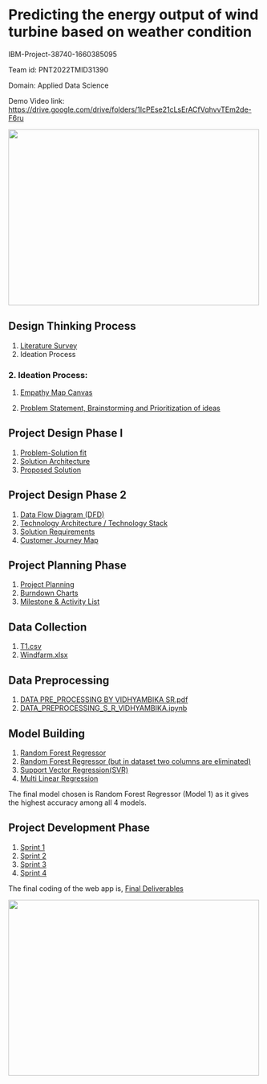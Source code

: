 # Predicting the energy output of wind turbine based on weather condition
IBM-Project-38740-1660385095

Team id: PNT2022TMID31390

Domain: Applied Data Science

Demo Video link: https://drive.google.com/drive/folders/1IcPEse21cLsErACfVqhvvTEm2de-F6ru

<img src="https://user-images.githubusercontent.com/63492911/199074833-8d00056b-dfdb-430a-b889-9600dfdfa659.png" width="500" height="350">

## Design Thinking Process
1. [Literature Survey](https://github.com/IBM-EPBL/IBM-Project-38740-1660385095/blob/main/Literature%20Survey.pdf)
2. Ideation Process

### 2. Ideation Process:
1)  [Empathy Map Canvas](https://github.com/IBM-EPBL/IBM-Project-38740-1660385095/blob/b23c37250925fbd1294ae7f48a9f7556a91315e8/Empathy%20Map%20Canvas.pdf)

2)  [Problem Statement, Brainstorming and Prioritization of ideas](https://github.com/IBM-EPBL/IBM-Project-38740-1660385095/blob/main/Project%20Design%20%26%20Planning/Ideation%20Phase/Problem%20Statement%2C%20Brainstorming%20and%20Prioritization%20of%20ideas.pdf)

## Project Design Phase I
1. [Problem-Solution fit](https://github.com/IBM-EPBL/IBM-Project-38740-1660385095/blob/main/Project%20Design%20%26%20Planning/Project%20Design%20Phase%20I/Problem_solution_fit-PNT2022TMID31390.pdf)
2. [Solution Architecture](https://github.com/IBM-EPBL/IBM-Project-38740-1660385095/blob/main/Project%20Design%20%26%20Planning/Project%20Design%20Phase%20I/Solution%20Architecture%20PNT2022TMID31390.pdf)
3. [Proposed Solution](https://github.com/IBM-EPBL/IBM-Project-38740-1660385095/blob/main/Project%20Design%20%26%20Planning/Project%20Design%20Phase%20I/Proposed%20Solution%20PNT2022TMID31390.pdf)

## Project Design Phase 2
1. [Data Flow Diagram (DFD)](https://github.com/IBM-EPBL/IBM-Project-38740-1660385095/blob/main/Project%20Design%20%26%20Planning/Project%20Design%20Phase%20II/Data%20Flow%20Diagrams%20and%20User%20Stories%20PNT2022TMID31390.pdf)
2. [Technology Architecture / Technology Stack](https://github.com/IBM-EPBL/IBM-Project-38740-1660385095/blob/main/Project%20Design%20%26%20Planning/Project%20Design%20Phase%20II/Technology%20Stack%20or%20Technology%20Architecture%20PNT2022TMID31390.pdf)
3. [Solution Requirements](https://github.com/IBM-EPBL/IBM-Project-38740-1660385095/blob/main/Project%20Design%20%26%20Planning/Project%20Design%20Phase%20II/Solution%20Requirements%20PNT2022TMID31390.pdf)
4. [Customer Journey Map](https://github.com/IBM-EPBL/IBM-Project-38740-1660385095/blob/main/Project%20Design%20%26%20Planning/Project%20Design%20Phase%20II/Customer%20Journey%20Map%20PNT2022TMID31390.pdf)

## Project Planning Phase
1. [Project Planning](https://github.com/IBM-EPBL/IBM-Project-38740-1660385095/blob/main/Project%20Design%20%26%20Planning/Project%20Planning%20Phase/Project%20Planning%20PNT2022TMID31390.pdf)
2. [Burndown Charts](https://github.com/IBM-EPBL/IBM-Project-38740-1660385095/blob/main/Project%20Design%20%26%20Planning/Project%20Planning%20Phase/Burndown%20charts%20PNT2022TMID31390.pdf)
3. [Milestone & Activity List](https://github.com/IBM-EPBL/IBM-Project-38740-1660385095/blob/main/Project%20Design%20%26%20Planning/Project%20Planning%20Phase/Milestone%20%26%20Activity%20List%20PNT2022TMID31390.xlsx)

## Data Collection
1. [T1.csv](https://github.com/IBM-EPBL/IBM-Project-38740-1660385095/blob/main/DATA%20COLLECTION/T1.csv)
2. [Windfarm.xlsx](https://github.com/IBM-EPBL/IBM-Project-38740-1660385095/blob/main/DATA%20COLLECTION/Windfarm.xlsx)

## Data Preprocessing
1. [DATA PRE_PROCESSING BY VIDHYAMBIKA SR.pdf](https://github.com/IBM-EPBL/IBM-Project-38740-1660385095/blob/main/DATA%20PREPROCESSING/DATA%20PRE_PROCESSING%20BY%20VIDHYAMBIKA%20SR.pdf)
2. [DATA_PREPROCESSING_S_R_VIDHYAMBIKA.ipynb](https://github.com/IBM-EPBL/IBM-Project-38740-1660385095/blob/main/%20DATA%20PREPROCESSING%20/DATA_PREPROCESSING_S_R_VIDHYAMBIKA.ipynb)

## Model Building
1. [Random Forest Regressor](https://github.com/IBM-EPBL/IBM-Project-38740-1660385095/blob/main/MODELBUILDING/Model1_RandomForestRegressor_VIDHYAMBIKA.ipynb)
2. [Random Forest Regressor (but in dataset two columns are eliminated)](https://github.com/IBM-EPBL/IBM-Project-38740-1660385095/blob/main/MODELBUILDING/Model2RandomForestRegeliminating2par.ipynb)
3. [Support Vector Regression(SVR)](https://github.com/IBM-EPBL/IBM-Project-38740-1660385095/blob/main/MODELBUILDING/Model3SVR.ipynb)
4. [Multi Linear Regression](https://github.com/IBM-EPBL/IBM-Project-38740-1660385095/blob/main/MODELBUILDING/Model4multilinearregression.ipynb)

The final model chosen is Random Forest Regressor (Model 1) as it gives the highest accuracy among all 4 models.

## Project Development Phase
1. [Sprint 1](https://github.com/IBM-EPBL/IBM-Project-38740-1660385095/tree/main/Project%20Development%20Phase/Sprint%201)
2. [Sprint 2](https://github.com/IBM-EPBL/IBM-Project-38740-1660385095/tree/main/Project%20Development%20Phase/Sprint%202)
3. [Sprint 3](https://github.com/IBM-EPBL/IBM-Project-38740-1660385095/tree/main/Project%20Development%20Phase/Sprint%203)
4. [Sprint 4](https://github.com/IBM-EPBL/IBM-Project-38740-1660385095/tree/main/Project%20Development%20Phase/Sprint%204)

The final coding of the web app is,
[Final Deliverables](https://github.com/IBM-EPBL/IBM-Project-38740-1660385095/tree/main/Final%20Deliverables)

<img src="https://user-images.githubusercontent.com/63492911/202872392-0f5d1ba0-8ee4-4bac-9522-cc2ba97c7092.png" width="500" height="350">



